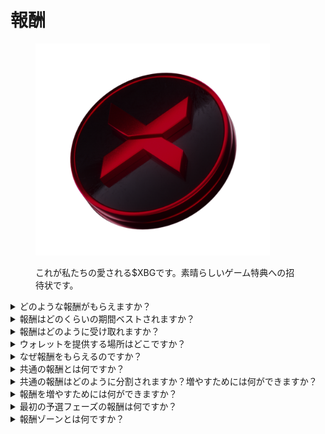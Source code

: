 # 報酬

<figure><img src="../../.gitbook/assets/XBG_Coin_new.png" alt="" width="375"><figcaption><p>これが私たちの愛される$XBGです。素晴らしいゲーム特典への招待状です。</p></figcaption></figure>

<details>

<summary>どのような報酬がもらえますか？</summary>

あなたのポイント合計と達成された共通の目標に基づいて、$XBGトークンで個別の報酬と共通の報酬を受け取ることができます。すべての報酬は[ベスト](rewards.md#how-long-are-rewards-vested)されます。



![](../../.gitbook/assets/Rewards.png)

</details>

<details>

<summary>報酬はどのくらいの期間ベストされますか？</summary>

近日公開...

</details>

<details>

<summary>報酬はどのように受け取れますか？</summary>

予選またはシーズンの終了時に、コンテスト終了後の最終順位に基づいて、報酬は提供されたウォレットに送られます。注意：すべての報酬は[ベスト](rewards.md#how-long-are-rewards-vested)されます。

</details>

<details>

<summary>ウォレットを提供する場所はどこですか？</summary>

近日公開...

</details>

<details>

<summary>なぜ報酬をもらえるのですか？</summary>

私たちは、XBorgコミュニティの拡大と$XBGトークンのプロモーションに対する積極的な参加と貢献に対して、感謝の意を込めて報酬を提供しています。

</details>

<details>

<summary>共通の報酬とは何ですか？</summary>

共通の報酬は、参加者の共同の努力に対する感謝の表れであり、シーズン中のマイルストーンの達成によって報酬が増加します。シーズン終了時の順位に応じて、共通のプールから追加の報酬を受け取ることができます。

</details>

<details>

<summary>共通の報酬はどのように分割されますか？増やすためには何ができますか？</summary>

共通の報酬の分割は、あなたの順位によって決まり、共通のマイルストーンの達成やフラッシュアクションの完了によって共同で増加することができます。詳細については、[ルール](rules.md)を参照してください。

</details>

<details>

<summary>報酬を増やすためには何ができますか？</summary>

報酬を最大化する最良の方法は、一貫性とウイルス性を組み合わせることです。あなたのリーチが大きければ、リーダーボードでより高い順位を獲得することができます。

</details>

<details>

<summary>最初の予選フェーズの報酬は何ですか？</summary>

最初の予選フェーズでは、報酬の合計は最大で100k XBGであり、一部は共通の目標の成功に関連しています。

</details>

<details>

<summary>報酬ゾーンとは何ですか？</summary>

近日公開...

</details>
